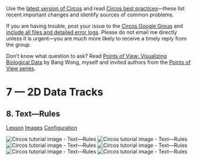 Use the [latest version of Circos](/software/download/circos/) and read
[Circos best
practices](/documentation/tutorials/reference/best_practices/)—these list
recent important changes and identify sources of common problems.

If you are having trouble, post your issue to the [Circos Google
Group](https://groups.google.com/group/circos-data-visualization) and [include
all files and detailed error logs](/support/support/). Please do not email me
directly unless it is urgent—you are much more likely to receive a timely
reply from the group.

Don't know what question to ask? Read [Points of View: Visualizing Biological
Data](https://www.nature.com/nmeth/journal/v9/n12/full/nmeth.2258.html) by
Bang Wong, myself and invited authors from the [Points of View
series](https://mk.bcgsc.ca/pointsofview).

# 7 — 2D Data Tracks

## 8\. Text—Rules

[Lesson](/documentation/tutorials/2d_tracks/text_3/lesson)
[Images](/documentation/tutorials/2d_tracks/text_3/images)
[Configuration](/documentation/tutorials/2d_tracks/text_3/configuration)

![Circos tutorial image -
Text—Rules](/documentation/tutorials/2d_tracks/text_3/img/01.png) ![Circos
tutorial image -
Text—Rules](/documentation/tutorials/2d_tracks/text_3/img/02.png) ![Circos
tutorial image -
Text—Rules](/documentation/tutorials/2d_tracks/text_3/img/03.png) ![Circos
tutorial image -
Text—Rules](/documentation/tutorials/2d_tracks/text_3/img/04.png) ![Circos
tutorial image -
Text—Rules](/documentation/tutorials/2d_tracks/text_3/img/05.png) ![Circos
tutorial image -
Text—Rules](/documentation/tutorials/2d_tracks/text_3/img/06.png)

